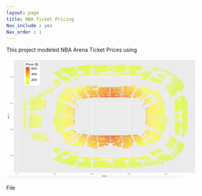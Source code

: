```yaml
---
layout: page
title: NBA Ticket Pricing
Nav_include : yes
Nav_order : 1
---
```


This project modeled NBA Arena Ticket Prices using 


![Image](/assets/images/arena_map.png)

File
